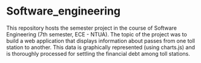 # Software_engineering

This repository hosts the semester project in the course of Software Engineering (7th semester, ECE - NTUA). The topic of the project was to build a web application that displays information about passes from one toll station to another. This data is graphically represented (using charts.js) and is thoroughly processed for settling the financial debt among toll stations. 
